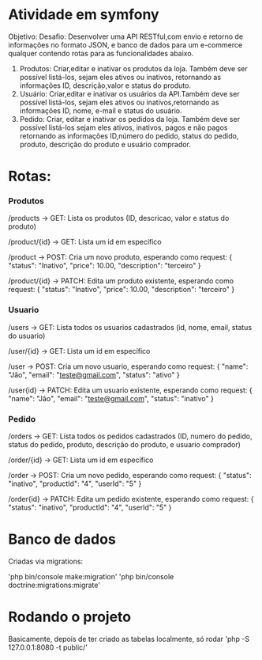 # Atividade em symfony

Objetivo:
Desafio: Desenvolver uma API RESTful,com envio e retorno de informações no formato JSON, e banco de dados para um e-commerce qualquer contendo rotas para as funcionalidades abaixo.
     
1. Produtos: Criar,editar e inativar os produtos da loja. Também deve ser possível listá-los, sejam eles ativos ou inativos, retornando as informações ID, descrição,valor e status do produto.
2. Usuário: Criar,editar e inativar os usuários da API.Também deve ser possível listá-los, sejam eles ativos ou inativos,retornando as informações ID, nome,  e-mail e status do usuário.
3. Pedido: Criar, editar e inativar os pedidos da loja. Também deve ser possível listá-los sejam eles ativos, inativos, pagos e não pagos retornando as informações ID,número do pedido, status do pedido, produto, descrição do produto e usuário comprador.

# Rotas:

### Produtos
/products -> GET:
Lista os produtos (ID, descricao, valor e status do produto)

/product/{id} -> GET:
Lista um id em específico

/product -> POST:
Cria um novo produto, esperando como request:
{
	"status": "Inativo",
	"price": 10.00,
	"description": "terceiro"
}

/product/{id} -> PATCH:
Edita um produto existente, esperando como request:
{
	"status": "Inativo",
	"price": 10.00,
	"description": "terceiro"
}

### Usuario
/users -> GET:
Lista todos os usuarios cadastrados (id, nome, email, status do usuario)

/user/{id} -> GET:
Lista um id em específico

/user -> POST:
Cria um novo usuario, esperando como request:
{
	"name": "Jão",
	"email": "teste@gmail.com",
	"status": "ativo"
}

/user{id} -> PATCH:
Edita um usuario existente, esperando como request:
{
	"name": "Jão",
	"email": "teste@gmail.com",
	"status": "inativo"
}


### Pedido
/orders -> GET:
Lista todos os pedidos cadastrados (ID, numero do pedido, status do pedido, produto, descrição do produto, e usuario comprador)

/order/{id} -> GET:
Lista um id em específico

/order -> POST:
Cria um novo pedido, esperando como request:
{
    "status": "inativo",
    "productId": "4",
    "userId": "5"
}

/order{id} -> PATCH:
Edita um pedido existente, esperando como request:
{
    "status": "inativo",
    "productId": "4",
    "userId": "5"
}

# Banco de dados

Criadas via migrations:

'php bin/console make:migration'
'php bin/console doctrine:migrations:migrate'

# Rodando o projeto
Basicamente, depois de ter criado as tabelas localmente, só rodar
'php -S 127.0.0.1:8080 -t public/'